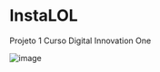# InstaLOL
Projeto 1 Curso Digital Innovation One

![image](https://user-images.githubusercontent.com/42206613/130987612-db752baa-0539-4de3-a3f4-cbf1f6092836.png)
